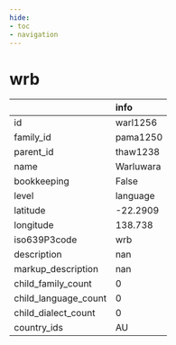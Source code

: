 ```yaml
---
hide:
- toc
- navigation
---
```

# wrb
|                      | info      |
|:---------------------|:----------|
| id                   | warl1256  |
| family_id            | pama1250  |
| parent_id            | thaw1238  |
| name                 | Warluwara |
| bookkeeping          | False     |
| level                | language  |
| latitude             | -22.2909  |
| longitude            | 138.738   |
| iso639P3code         | wrb       |
| description          | nan       |
| markup_description   | nan       |
| child_family_count   | 0         |
| child_language_count | 0         |
| child_dialect_count  | 0         |
| country_ids          | AU        |
